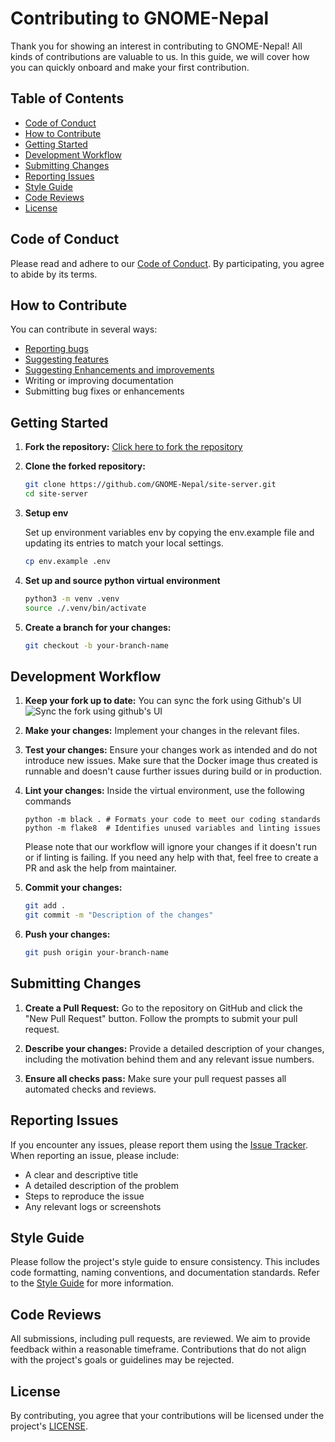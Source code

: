 # Contributing to GNOME-Nepal

Thank you for showing an interest in contributing to GNOME-Nepal! All kinds of contributions are valuable to us. In this guide, we will cover how you can quickly onboard and make your first contribution.

## Table of Contents
- [Code of Conduct](#code-of-conduct)
- [How to Contribute](#how-to-contribute)
- [Getting Started](#getting-started)
- [Development Workflow](#development-workflow)
- [Submitting Changes](#submitting-changes)
- [Reporting Issues](#reporting-issues)
- [Style Guide](#style-guide)
- [Code Reviews](#code-reviews)
- [License](#license)

## Code of Conduct

Please read and adhere to our [Code of Conduct](CODE_OF_CONDUCT.md). By participating, you agree to abide by its terms.

## How to Contribute

You can contribute in several ways:
- [Reporting bugs](https://github.com/GNOME-Nepal/site-server/issues/new?assignees=rex9840%2Cn1rjal%2CSailesh-Singh&labels=bug&projects=&template=BUG-REPORT.yml)
- [Suggesting features](https://github.com/GNOME-Nepal/site-server/issues/new?assignees=rex9840%2Cn1rjal%2CSailesh-Singh&labels=feature%2Cenhancement%2Cquestion&projects=&template=FEATURE-REQUEST.yml)
- [Suggesting Enhancements and improvements](https://github.com/GNOME-Nepal/site-server/issues/new?assignees=rex9840%2Cn1rjal%2CSailesh-Singh&labels=enhancement%2Cquestion&projects=&template=IMPROVEMENTS.yml)
- Writing or improving documentation
- Submitting bug fixes or enhancements

## Getting Started

1. **Fork the repository:**
   [Click here to fork the repository](https://github.com/GNOME-Nepal/site-server/fork)


2. **Clone the forked repository:**
   ```bash
   git clone https://github.com/GNOME-Nepal/site-server.git
   cd site-server
   ```

3. **Setup env**

   Set up environment variables env by copying the env.example file and updating its entries to match your local settings.
   ```bash
   cp env.example .env
   ```

4. **Set up and source python virtual environment**
   ```bash
   python3 -m venv .venv
   source ./.venv/bin/activate
   ```

5. **Create a branch for your changes:**
   ```bash
   git checkout -b your-branch-name
   ```
## Development Workflow

1. **Keep your fork up to date:**
You can sync the fork using Github's UI
![Sync the fork using github's UI](assets/sync_the_fork.png)


2. **Make your changes:**
   Implement your changes in the relevant files.

3. **Test your changes:**
    Ensure your changes work as intended and do not introduce new issues. Make sure that the Docker image thus created is runnable and doesn't cause further issues during build or in production.

4. **Lint your changes:**
    Inside the virtual environment, use the following commands
    ```
    python -m black . # Formats your code to meet our coding standards
    python -m flake8  # Identifies unused variables and linting issues
    ```

    Please note that our workflow will ignore your changes if it doesn't run or if linting is failing. If you need any help with that, feel free to create a PR and ask the help from maintainer.


5. **Commit your changes:**
   ```bash
   git add .
   git commit -m "Description of the changes"
   ```

6. **Push your changes:**
   ```bash
   git push origin your-branch-name
   ```

## Submitting Changes

1. **Create a Pull Request:**
   Go to the repository on GitHub and click the "New Pull Request" button. Follow the prompts to submit your pull request.

2. **Describe your changes:**
   Provide a detailed description of your changes, including the motivation behind them and any relevant issue numbers.

3. **Ensure all checks pass:**
   Make sure your pull request passes all automated checks and reviews.

## Reporting Issues

If you encounter any issues, please report them using the [Issue Tracker](https://github.com/GNOME-Nepal/site-server/issues). When reporting an issue, please include:
- A clear and descriptive title
- A detailed description of the problem
- Steps to reproduce the issue
- Any relevant logs or screenshots

## Style Guide

Please follow the project's style guide to ensure consistency. This includes code formatting, naming conventions, and documentation standards. Refer to the [Style Guide](STYLE_GUIDE.md) for more information.

## Code Reviews

All submissions, including pull requests, are reviewed. We aim to provide feedback within a reasonable timeframe. Contributions that do not align with the project's goals or guidelines may be rejected.

## License

By contributing, you agree that your contributions will be licensed under the project's [LICENSE](LICENSE).
